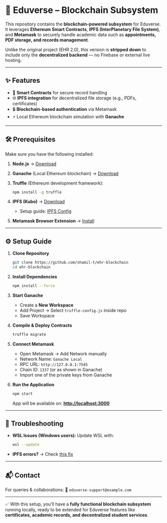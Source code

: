 # 🧩 Eduverse – Blockchain Subsystem

This repository contains the **blockchain-powered subsystem** for Eduverse.
It leverages **Ethereum Smart Contracts**, **IPFS (InterPlanetary File System)**, and **Metamask** to securely handle academic data such as **appointments, PDF storage, and records management**.

Unlike the original project (EHR 2.0), this version is **stripped down** to include only the **decentralized backend** — no Firebase or external live hosting.

---

## ✨ Features

* 📄 **Smart Contracts** for secure record handling
* 🌐 **IPFS integration** for decentralized file storage (e.g., PDFs, certificates)
* 🔒 **Blockchain-based authentication** via Metamask
* ⚡ Local Ethereum blockchain simulation with **Ganache**

---

## 🛠️ Prerequisites

Make sure you have the following installed:

1. **Node.js** → [Download](https://nodejs.org/en/download/)
2. **Ganache** (Local Ethereum blockchain) → [Download](https://trufflesuite.com/ganache/)
3. **Truffle** (Ethereum development framework):

   ```sh
   npm install -g truffle
   ```
4. **IPFS (Kubo)** → [Download](https://dist.ipfs.tech/#go-ipfs)

   * Setup guide: [IPFS Config](https://github.com/shamil-t/ehr-blockchain/issues/15#issuecomment-1333342345)
5. **Metamask Browser Extension** → [Install](https://chrome.google.com/webstore/detail/metamask/nkbihfbeogaeaoehlefnkodbefgpgknn?hl=en)

---

## ⚙️ Setup Guide

1. **Clone Repository**

   ```sh
   git clone https://github.com/shamil-t/ehr-blockchain
   cd ehr-blockchain
   ```

2. **Install Dependencies**

   ```sh
   npm install --force
   ```

3. **Start Ganache**

   * Create a **New Workspace**
   * Add Project → Select `truffle-config.js` inside repo
   * Save Workspace

4. **Compile & Deploy Contracts**

   ```sh
   truffle migrate
   ```

5. **Connect Metamask**

   * Open Metamask → Add Network manually
   * Network Name: `Ganache Local`
   * RPC URL: `http://127.0.0.1:7545`
   * Chain ID: `1337` (or as shown in Ganache)
   * Import one of the private keys from Ganache

6. **Run the Application**

   ```sh
   npm start
   ```

   App will be available on: **[http://localhost:3000](http://localhost:3000)**

---

## 🚨 Troubleshooting

* **WSL Issues (Windows users):** Update WSL with:

  ```sh
  wsl --update
  ```
* **IPFS errors?** → Check [this fix](https://github.com/shamil-t/ehr-blockchain/issues/15)

---

## 📬 Contact

For queries & collaborations:
📧 `eduverse-support@example.com`

---

✅ With this setup, you’ll have a **fully functional blockchain subsystem** running locally, ready to be extended for Eduverse features like **certificates, academic records, and decentralized student services**.
